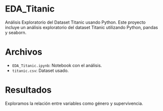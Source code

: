 # EDA_Titanic
Análisis Exploratorio del Dataset Titanic usando Python.
Este proyecto incluye un análisis exploratorio del dataset Titanic utilizando Python, pandas y seaborn.

# Archivos
- `EDA_Titanic.ipynb`: Notebook con el análisis.
- `titanic.csv`: Dataset usado.

# Resultados
Exploramos la relación entre variables como género y supervivencia.
